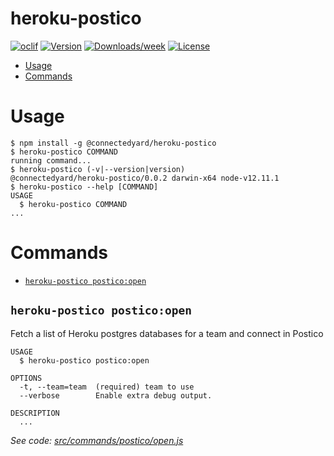 heroku-postico
==============

[![oclif](https://img.shields.io/badge/cli-oclif-brightgreen.svg)](https://oclif.io)
[![Version](https://img.shields.io/npm/v/heroku-postico.svg)](https://npmjs.org/package/heroku-postico)
[![Downloads/week](https://img.shields.io/npm/dw/heroku-postico.svg)](https://npmjs.org/package/heroku-postico)
[![License](https://img.shields.io/npm/l/heroku-postico.svg)](https://github.com/PhinCo/heroku-postico/blob/master/package.json)

<!-- toc -->
* [Usage](#usage)
* [Commands](#commands)
<!-- tocstop -->

# Usage
<!-- usage -->
```sh-session
$ npm install -g @connectedyard/heroku-postico
$ heroku-postico COMMAND
running command...
$ heroku-postico (-v|--version|version)
@connectedyard/heroku-postico/0.0.2 darwin-x64 node-v12.11.1
$ heroku-postico --help [COMMAND]
USAGE
  $ heroku-postico COMMAND
...
```
<!-- usagestop -->

# Commands
<!-- commands -->
* [`heroku-postico postico:open`](#heroku-postico-posticoopen)

## `heroku-postico postico:open`

Fetch a list of Heroku postgres databases for a team and connect in Postico

```
USAGE
  $ heroku-postico postico:open

OPTIONS
  -t, --team=team  (required) team to use
  --verbose        Enable extra debug output.

DESCRIPTION
  ...
```

_See code: [src/commands/postico/open.js](https://github.com/PhinCo/heroku-postico/blob/v0.0.2/src/commands/postico/open.js)_
<!-- commandsstop -->
